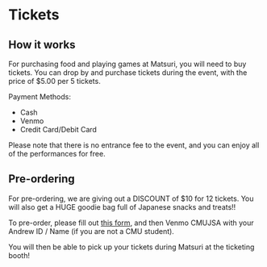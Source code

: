 <!--- add route.json to reshow--->
# Tickets

## How it works

For purchasing food and playing games at Matsuri, you will need to buy tickets.
You can drop by and purchase tickets during the event, with the price of $5.00 per 5 tickets.

Payment Methods:
- Cash
- Venmo
- Credit Card/Debit Card

Please note that there is no entrance fee to the event, and you can enjoy all of the performances for free.

## Pre-ordering

For pre-ordering, we are giving out a DISCOUNT of $10 for 12 tickets. You will also get a HUGE goodie bag full of Japanese snacks and treats!!

To pre-order, please fill out [this form](https://forms.gle/HYp6X4yqPFpZvKAk8), and then Venmo CMUJSA with your Andrew ID / Name (if you are not a CMU student).

You will then be able to pick up your tickets during Matsuri at the ticketing booth!
